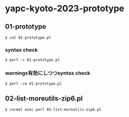 # yapc-kyoto-2023-prototype

## 01-prototype

```
$ cat 01-prototype.pl
```

### syntax check

```
$ perl -c 01-prototype.pl
```

### warnings有効にしつつsyntax check

```
$ perl -cw 01-prototype.pl
```

## 02-list-moreutils-zip6.pl

```
$ carmel exec perl 02-list-moreutils-zip6.pl
```
